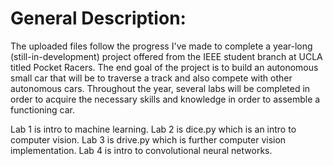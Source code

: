 # General Description:
The uploaded files follow the progress I've made to complete a year-long (still-in-development) project offered from the IEEE student branch at UCLA titled Pocket Racers. The end goal of the project is to build an autonomous small car that will be to traverse a track and also compete with other autonomous cars. Throughout the year, several labs will be completed in order to acquire the necessary skills and knowledge in order to assemble a functioning car.

Lab 1 is intro to machine learning.
Lab 2 is dice.py which is an intro to computer vision.
Lab 3 is drive.py which is further computer vision implementation.
Lab 4 is intro to convolutional neural networks.
